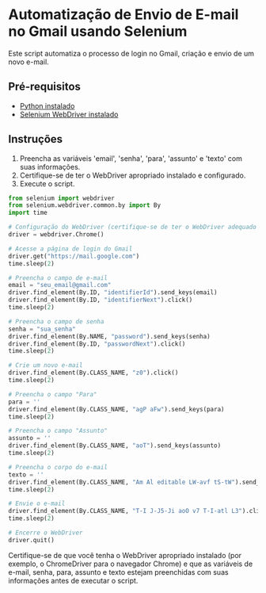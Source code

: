 # Automatização de Envio de E-mail no Gmail usando Selenium

Este script automatiza o processo de login no Gmail, criação e envio de um novo e-mail.

## Pré-requisitos

- [Python instalado](https://www.python.org/)
- [Selenium WebDriver instalado](https://www.selenium.dev/documentation/en/webdriver/driver_requirements/)

## Instruções

1. Preencha as variáveis 'email', 'senha', 'para', 'assunto' e 'texto' com suas informações.
2. Certifique-se de ter o WebDriver apropriado instalado e configurado.
3. Execute o script.

```python
from selenium import webdriver
from selenium.webdriver.common.by import By
import time

# Configuração do WebDriver (certifique-se de ter o WebDriver adequado instalado)
driver = webdriver.Chrome()

# Acesse a página de login do Gmail
driver.get("https://mail.google.com")
time.sleep(2)

# Preencha o campo de e-mail
email = "seu_email@gmail.com"
driver.find_element(By.ID, "identifierId").send_keys(email)
driver.find_element(By.ID, "identifierNext").click()
time.sleep(2)

# Preencha o campo de senha
senha = "sua_senha"
driver.find_element(By.NAME, "password").send_keys(senha)
driver.find_element(By.ID, "passwordNext").click()
time.sleep(2)

# Crie um novo e-mail
driver.find_element(By.CLASS_NAME, "z0").click()
time.sleep(2)

# Preencha o campo "Para"
para = ''
driver.find_element(By.CLASS_NAME, "agP aFw").send_keys(para)
time.sleep(2)

# Preencha o campo "Assunto"
assunto = ''
driver.find_element(By.CLASS_NAME, "aoT").send_keys(assunto)
time.sleep(2)

# Preencha o corpo do e-mail
texto = ''
driver.find_element(By.CLASS_NAME, "Am Al editable LW-avf tS-tW").send_keys(texto)
time.sleep(2)

# Envie o e-mail
driver.find_element(By.CLASS_NAME, "T-I J-J5-Ji aoO v7 T-I-atl L3").click()
time.sleep(2)

# Encerre o WebDriver
driver.quit()
```

Certifique-se de que você tenha o WebDriver apropriado instalado (por exemplo, o ChromeDriver para o navegador Chrome) e que as variáveis de e-mail, senha, para, assunto e texto estejam preenchidas com suas informações antes de executar o script.
